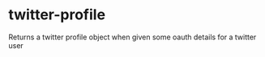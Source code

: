 twitter-profile
===============

Returns a twitter profile object when given some oauth details for a twitter user
